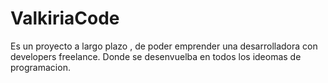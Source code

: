 # ValkiriaCode
Es un proyecto a largo plazo , de poder emprender una desarrolladora con developers freelance. Donde se desenvuelba en todos los ideomas de programacion.
